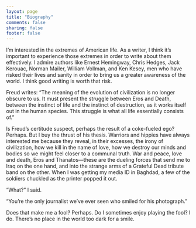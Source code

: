 ```yaml
---
layout: page
title: "Biography"
comments: false
sharing: false
footer: false
---
```


I’m interested in the extremes of American life.   As a writer, I think it’s important to experience those extremes in order to write about them effectively.  I admire authors like Ernest Hemingway, Chris Hedges, Jack Kerouac, Norman Mailer, William Vollman, and Ken Kesey, men who have risked their lives and sanity in order to bring us a greater awareness of the world.  I think good writing is worth that risk.

Freud writes:  “The meaning of the evolution of civilization is no longer obscure to us.  It must present the struggle between Eros and Death, between the instinct of life and the instinct of destruction, as it works itself out in the human species.  This struggle is what all life essentially consists of.”

Is Freud’s certitude suspect, perhaps the result of a coke-fueled ego?  Perhaps.  But I buy the thrust of his thesis.  Warriors and hippies have always interested me because they reveal, in their excesses, the irony of civilization, how we kill in the name of love, how we destroy our minds and bodies so we might feel closer to a communal truth.  War and peace, love and death, Eros and Thanatos—these are the dueling forces that send me to Iraq on the one hand, and into the strange arms of a Grateful Dead tribute band on the other.  When I was getting my media ID in Baghdad, a few of the soldiers chuckled as the printer popped it out.

“What?” I said.

“You’re the only journalist we’ve ever seen who smiled for his photograph.”

Does that make me a fool?  Perhaps.  Do I sometimes enjoy playing the fool?  I do.  There’s no place in the world too dark for a smile.

